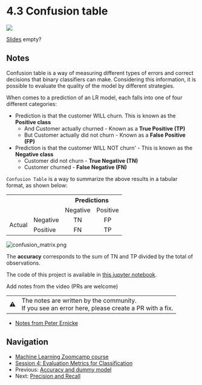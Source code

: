 # 4.3 Confusion table

<a href="https://www.youtube.com/watch?v=Jt2dDLSlBng&list=PL3MmuxUbc_hIhxl5Ji8t4O6lPAOpHaCLR"><img src="images/thumbnail-4-03.jpg"></a>

[Slides](https://www.slideshare.net/AlexeyGrigorev/ml-zoomcamp-4-evaluation-metrics-for-classification) empty?

## Notes

Confusion table is a way of measuring different types of errors and correct decisions that binary classifiers can make. Considering this information, it is possible to evaluate the quality of the model by different strategies.

When comes to a prediction of an LR model, each falls into one of four different categories:

* Prediction is that the customer WILL churn. This is known as the **Positive class**
  * And Customer actually churned - Known as a **True Positive (TP)**
  * But Customer actually did not churn - Known as a **False Positive (FP)**
* Prediction is that the customer WILL NOT churn' - This is known as the **Negative class**
  * Customer did not churn - **True Negative (TN)**
  * Customer churned - **False Negative (FN)**

`Confusion Table` is a way to summarize the above results in a tabular format, as shown below:

<table>
  <tr>
    <th></th>
    <th></th>
    <th colspan="2" style="text-align: center;">Predictions</th>
  </tr>
  <tr>
    <td></td>
    <td></td>
    <td>Negative</td>
    <td>Positive</td>
  </tr>
  <tr>
    <td rowspan="2">Actual</td>
    <td>Negative</td>
    <td style="text-align: center;">TN</td>
    <td style="text-align: center;">FP</td>
  </tr>
  <tr>
    <td>Positive</td>
    <td style="text-align: center;">FN</td>
    <td style="text-align: center;">TP</td>
  </tr>
</table>

![confusion_matrix.png](images%2Fconfusion_matrix.png)

The **accuracy** corresponds to the sum of TN and TP divided by the total of observations.

The code of this project is available in [this jupyter notebook](https://github.com/alexeygrigorev/mlbookcamp-code/blob/master/course-zoomcamp/04-evaluation/notebook.ipynb).

Add notes from the video (PRs are welcome)

<table>
   <tr>
      <td>⚠️</td>
      <td>
         The notes are written by the community. <br>
         If you see an error here, please create a PR with a fix.
      </td>
   </tr>
</table>

* [Notes from Peter Ernicke](https://knowmledge.com/2023/10/04/ml-zoomcamp-2023-evaluation-metrics-for-classification-part-3/)

## Navigation

* [Machine Learning Zoomcamp course](../)
* [Session 4: Evaluation Metrics for Classification](./)
* Previous: [Accuracy and dummy model](02-accuracy.md)
* Next: [Precision and Recall](04-precision-recall.md)
